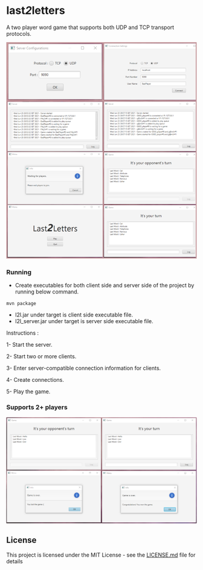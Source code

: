 # last*2*letters

A two player word game that supports both UDP and TCP transport protocols.

![Screenshots](rm-img/m0.png)

### Running

* Create executables for both client side and server side of the project by running below command.
```
mvn package
```
* l2l.jar under target is client side executable file.
* l2l_server.jar under target is server side executable file.

Instructions :

1- Start the server. 

2- Start two or more clients.

3- Enter server-compatible connection information for clients.

4- Create connections.

5- Play the game.

### Supports 2+ players

![Screenshot6](rm-img/6.png)

## License

This project is licensed under the MIT License - see the [LICENSE.md](LICENSE.md) file for details